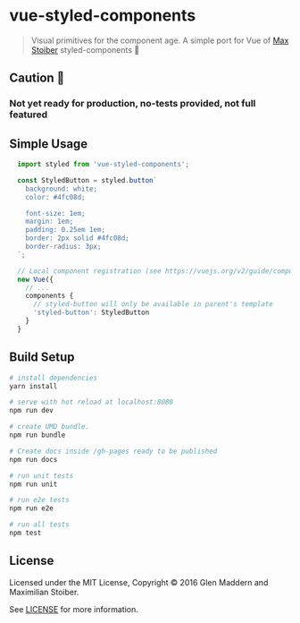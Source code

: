 # vue-styled-components

> Visual primitives for the component age. A simple port for Vue of [Max   Stoiber](https://mxstbr.com/) styled-components 💅

## Caution 🚧

### Not yet ready for production, no-tests provided, not full featured

## Simple Usage

``` js
  import styled from 'vue-styled-components';

  const StyledButton = styled.button`
    background: white;
    color: #4fc08d;

    font-size: 1em;
    margin: 1em;
    padding: 0.25em 1em;
    border: 2px solid #4fc08d;
    border-radius: 3px;
  `;

  // Local component registration (see https://vuejs.org/v2/guide/components.html#Local-Registration)
  new Vue({
    // ...
    components {
      // styled-button will only be available in parent's template
      'styled-button': StyledButton
    }
  }
```

## Build Setup

``` bash
# install dependencies
yarn install

# serve with hot reload at localhost:8080
npm run dev

# create UMD bundle.
npm run bundle

# Create docs inside /gh-pages ready to be published
npm run docs

# run unit tests
npm run unit

# run e2e tests
npm run e2e

# run all tests
npm test
```

## License

Licensed under the MIT License, Copyright © 2016 Glen Maddern and Maximilian Stoiber.

See [LICENSE](./LICENSE) for more information.
